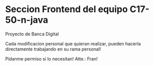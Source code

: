 # Seccion Frontend del equipo C17-50-n-java
Proyecto de Banca Digital

Cada modificacion personal que quieran realizar, pueden hacerla directamente trabajando en su rama personal!

Pidanme permiso si lo necesitan!
Atte.: Fran!
